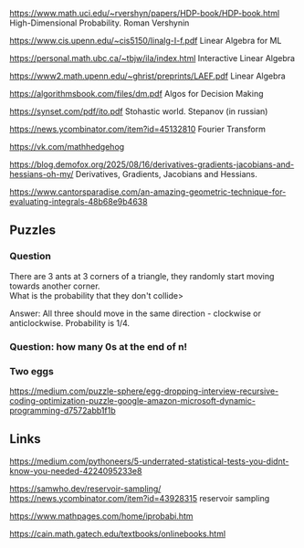 <https://www.math.uci.edu/~rvershyn/papers/HDP-book/HDP-book.html> High-Dimensional Probability. Roman Vershynin

<https://www.cis.upenn.edu/~cis5150/linalg-I-f.pdf> Linear Algebra for ML

<https://personal.math.ubc.ca/~tbjw/ila/index.html> Interactive Linear Algebra

<https://www2.math.upenn.edu/~ghrist/preprints/LAEF.pdf>  Linear Algebra

<https://algorithmsbook.com/files/dm.pdf> Algos for Decision Making

<https://synset.com/pdf/ito.pdf> Stohastic world. Stepanov  (in russian)
 
<https://news.ycombinator.com/item?id=45132810> Fourier Transform

<https://vk.com/mathhedgehog>

<https://blog.demofox.org/2025/08/16/derivatives-gradients-jacobians-and-hessians-oh-my/> Derivatives, Gradients, Jacobians and Hessians.

<https://www.cantorsparadise.com/an-amazing-geometric-technique-for-evaluating-integrals-48b68e9b4638>

## Puzzles

### Question 
There are 3 ants at 3 corners of a triangle, they randomly start moving towards another corner.  
What is the probability that they don't collide>

Answer: All three should move in the same direction - clockwise or anticlockwise. Probability is 1/4. 


### Question: how many 0s at the end of  n!

### Two eggs
https://medium.com/puzzle-sphere/egg-dropping-interview-recursive-coding-optimization-puzzle-google-amazon-microsoft-dynamic-programming-d7572abb1f1b

## Links

<https://medium.com/pythoneers/5-underrated-statistical-tests-you-didnt-know-you-needed-4224095233e8>

<https://samwho.dev/reservoir-sampling/> <https://news.ycombinator.com/item?id=43928315>  reservoir sampling

<https://www.mathpages.com/home/iprobabi.htm>

<https://cain.math.gatech.edu/textbooks/onlinebooks.html>
